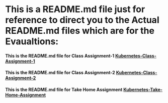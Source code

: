 # This is a README.md file just for reference to direct you to the Actual README.md files which are for the Evaualtions:

#### This is the README.md file for Class Assignment-1 [Kubernetes-Class-Assignment-1](https://github.com/syedsofiyan2004/Kubernetes_Assignment/blob/main/Kubernetes-Class-Assignment/My-First-Deployment/README.md)
#### This is the README.md file for Class Assignment-2 [Kubernetes-Class-Assignment-2](https://github.com/syedsofiyan2004/Kubernetes_Assignment/blob/main/Kubernetes-Class-Assignment/My-First-Pod/README.md)
#### This is the README.md file for Take Home Assignment [Kubernetes-Take-Home-Assignment](https://github.com/syedsofiyan2004/Kubernetes_Assignment/blob/main/Kubernetes-Take-home%20Assignment/README.md)
